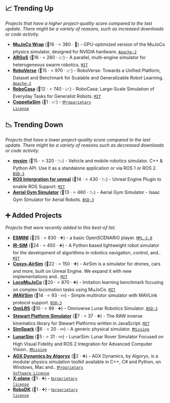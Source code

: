 ## 📈 Trending Up

_Projects that have a higher project-quality score compared to the last update. There might be a variety of reasons, such as increased downloads or code activity._

- <b><a href="https://github.com/google-deepmind/mujoco_warp">MuJoCo Wrap</a></b> (🥉16 ·  ⭐ 380 · 🐣) - GPU-optimized version of the MuJoCo physics simulator, designed for NVIDIA hardware. <code><a href="http://bit.ly/3nYMfla">Apache-2</a></code>
- <b><a href="https://www.argos-sim.info/">ARGoS</a></b> (🥈16 ·  ⭐ 280 · 📈) - A parallel, multi-engine simulator for heterogeneous swarm robotics. <code><a href="http://bit.ly/34MBwT8">MIT</a></code>
- <b><a href="https://roboverseorg.github.io/">RoboVerse</a></b> (🥉15 ·  ⭐ 970 · 📈) - RoboVerse: Towards a Unified Platform, Dataset and Benchmark for Scalable and Generalizable Robot Learning. <code><a href="http://bit.ly/3nYMfla">Apache-2</a></code>
- <b><a href="https://robocasa.ai/">RoboCasa</a></b> (🥉12 ·  ⭐ 740 · 📈) - RoboCasa: Large-Scale Simulation of Everyday Tasks for Generalist Robots. <code><a href="http://bit.ly/34MBwT8">MIT</a></code>
- <b><a href="http://coppeliarobotics.com/">CoppeliaSim</a></b> (🥇1 · 📈) -  <code><a href="https://tldrlegal.com/search?q=Proparietary%20License">❗️Proparietary License</a></code>

## 📉 Trending Down

_Projects that have a lower project-quality score compared to the last update. There might be a variety of reasons such as decreased downloads or code activity._

- <b><a href="https://github.com/MRPT/mvsim">mvsim</a></b> (🥉15 ·  ⭐ 320 · 📉) - Vehicle and mobile robotics simulator. C++ & Python API. Use it as a standalone application or via ROS 1 or ROS 2. <code><a href="http://bit.ly/3aKzpTv">BSD-3</a></code>
- <b><a href="https://github.com/code-iai/ROSIntegration">ROS Intergration for unreal</a></b> (🥉14 ·  ⭐ 430 · 📉) - Unreal Engine Plugin to enable ROS Support. <code><a href="http://bit.ly/34MBwT8">MIT</a></code>
- <b><a href="https://ntnu-arl.github.io/aerial_gym_simulator/">Aerial Gym Simulator</a></b> (🥉13 ·  ⭐ 460 · 📉) - Aerial Gym Simulator - Isaac Gym Simulator for Aerial Robots. <code><a href="http://bit.ly/3aKzpTv">BSD-3</a></code>

## ➕ Added Projects

_Projects that were recently added to this best-of list._

- <b><a href="https://github.com/esmini/esmini">ESMINI</a></b> (🥈25 ·  ⭐ 830 · ➕) - a basic OpenSCENARIO player. <code><a href="http://bit.ly/3postzC">MPL-2.0</a></code>
- <b><a href="https://ir-sim.readthedocs.io/en">IR-SIM</a></b> (🥇24 ·  ⭐ 450 · ➕) - A Python based lightweight robot simulator for the development of algorithms in robotics navigation, control, and.. <code><a href="http://bit.ly/34MBwT8">MIT</a></code>
- <b><a href="https://cosys-lab.github.io/Cosys-AirSim/">Cosys-AirSim</a></b> (🥇22 ·  ⭐ 150 · ➕) - AirSim is a simulator for drones, cars and more, built on Unreal Engine. We expand it with new implementations and.. <code><a href="http://bit.ly/34MBwT8">MIT</a></code>
- <b><a href="https://loco-mujoco.readthedocs.io/">LocoMuJoCo</a></b> (🥈20 ·  ⭐ 870 · ➕) - Imitation learning benchmark focusing on complex locomotion tasks using MuJoCo. <code><a href="http://bit.ly/34MBwT8">MIT</a></code>
- <b><a href="https://github.com/PX4/jMAVSim">jMAVSim</a></b> (🥉14 ·  ⭐ 93 · 💤) - Simple multirotor simulator with MAVLink protocol support. <code><a href="http://bit.ly/3aKzpTv">BSD-3</a></code>
- <b><a href="https://github.com/OmniLRS/OmniLRS/wiki">OmiLRS</a></b> (🥉10 ·  ⭐ 89 · ➕) - Omniverse Lunar Robotics Simulator. <code><a href="http://bit.ly/3aKzpTv">BSD-3</a></code>
- <b><a href="https://raw.org/research/inverse-kinematics-of-a-stewart-platform/">Stewart Platform Simulator</a></b> (🥉7 ·  ⭐ 37 · ➕) - The RAW inverse kinematics library for Stewart Platforms written in JavaScript. <code><a href="http://bit.ly/34MBwT8">MIT</a></code>
- <b><a href="https://gitlab.com/robocup-sim/SimSpark">SimSpark</a></b> (🥉6 ·  ⭐ 20 · 💤) - A generic physical simulator. <code><a href="https://tldrlegal.com/search?q=Missing">❗️Missing</a></code>
- <b><a href="https://github.com/PUTvision/LunarSim">LunarSim</a></b> (🥉5 ·  ⭐ 31 · 💤) - LunarSim: Lunar Rover Simulator Focused on High Visual Fidelity and ROS 2 Integration for Advanced Computer Vision.. <code><a href="https://tldrlegal.com/search?q=Missing">❗️Missing</a></code>
- <b><a href="https://www.algoryx.se/agx-dynamics/">AGX Dynamics by Algoryx</a></b> (🥉2 · ➕) - AGX Dynamics, by Algoryx, is a modular physics simulation toolkit available in C++, C# and Python, on Windows, Mac and.. <code><a href="https://tldrlegal.com/search?q=Proprietary%20Software%20License">❗️Proprietary Software License</a></code>
- <b><a href="https://www.x-plane.com/">X-plane</a></b> (🥉1 · ➕) -  <code><a href="https://tldrlegal.com/search?q=proprietary%20license">❗️proprietary license</a></code>
- <b><a href="https://robodk.com/">RoboDK</a></b> (🥇1 · ➕) -  <code><a href="https://tldrlegal.com/search?q=proprietary%20license">❗️proprietary license</a></code>

